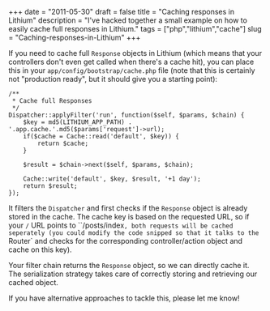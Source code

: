 +++
date = "2011-05-30"
draft = false
title = "Caching responses in Lithium"
description = "I've hacked together a small example on how to easily cache full responses in Lithium."
tags = ["php","lithium","cache"]
slug = "Caching-responses-in-Lithium"
+++

If you need to cache full `Response` objects in Lithium (which means that your controllers don't even get called when there's a cache hit), you can place this in your `app/config/bootstrap/cache.php` file (note that this is certainly not "production ready", but it should give you a starting point):

	/**
	 * Cache full Responses
	 */
	Dispatcher::applyFilter('run', function($self, $params, $chain) {
		$key = md5(LITHIUM_APP_PATH) . '.app.cache.'.md5($params['request']->url);
		if($cache = Cache::read('default', $key)) {
			return $cache;
		}

		$result = $chain->next($self, $params, $chain);

		Cache::write('default', $key, $result, '+1 day');
		return $result;
	});

It filters the `Dispatcher` and first checks if the `Response` object is already stored in the cache. The cache key is based on the requested URL, so if your `/` URL points to ``/posts/index`, both requests will be cached seperately (you could modify the code snipped so that it talks to the `Router` and checks for the corresponding controller/action object and cache on this key).

Your filter chain returns the `Response` object, so we can directly cache it. The serialization strategy takes care of correctly storing and retrieving our cached object.

If you have alternative approaches to tackle this, please let me know!  
